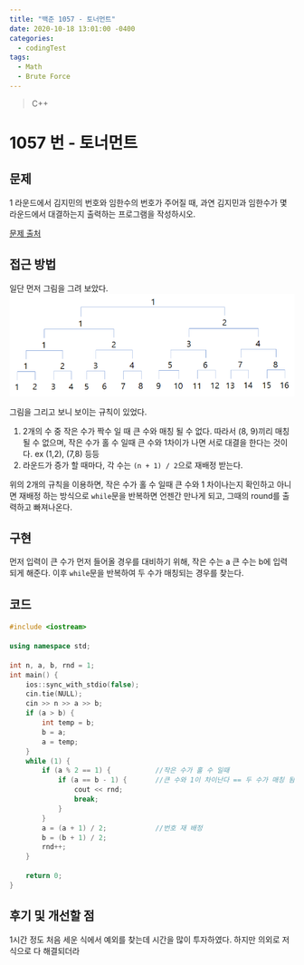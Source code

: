 ```yaml
---
title: "백준 1057 - 토너먼트"
date: 2020-10-18 13:01:00 -0400
categories: 
  - codingTest
tags:
  - Math
  - Brute Force
---
```


> C++ 

1057 번 - 토너먼트
=============
 
## 문제
1 라운드에서 김지민의 번호와 임한수의 번호가 주어질 때, 과연 김지민과 임한수가 몇 라운드에서 대결하는지 출력하는 프로그램을 작성하시오.

[문제 출처](https://www.acmicpc.net/problem/1057)

## 접근 방법 
일단 먼저 그림을 그려 보았다.
<img src="/images/codingTest/tournament.png">

그림을 그리고 보니 보이는 규칙이 있었다.
1. 2개의 수 중 작은 수가 짝수 일 때 큰 수와 매칭 될 수 없다. 따라서 (8, 9)끼리 매칭 될 수 없으며, 작은 수가 홀 수 일때 큰 수와 1차이가 나면 서로 대결을 한다는 것이다. ex (1,2), (7,8) 등등
2. 라운드가 증가 할 때마다, 각 수는 ```(n + 1) / 2```으로 재배정 받는다.

위의 2개의 규칙을 이용하면, 작은 수가 홀 수 일때 큰 수와 1 차이나는지 확인하고 아니면 재배정 하는 방식으로 `while`문을 반복하면 언젠간 만나게 되고, 그때의 round를 출력하고 빠져나온다.

## 구현
먼저 입력이 큰 수가 먼저 들어올 경우를 대비하기 위해, 작은 수는 a 큰 수는 b에 입력되게 해준다.
이후 `while`문을 반복하여 두 수가 매칭되는 경우를 찾는다.

## 코드 
```c++
#include <iostream>

using namespace std;

int n, a, b, rnd = 1;
int main() {
    ios::sync_with_stdio(false);
    cin.tie(NULL);
    cin >> n >> a >> b;
    if (a > b) {
        int temp = b;
        b = a;
        a = temp;
    }
    while (1) {
        if (a % 2 == 1) {			//작은 수가 홀 수 일때
            if (a == b - 1) {		//큰 수와 1이 차이난다 == 두 수가 매칭 됨
                cout << rnd;
                break;
            }
        }
        a = (a + 1) / 2;			//번호 재 배정
        b = (b + 1) / 2;
        rnd++;
    }
    
    return 0;
}
```

## 후기 및 개선할 점
1시간 정도
처음 세운 식에서 예외를 찾는데 시간을 많이 투자하였다.
하지만 의외로 저 식으로 다 해결되더라